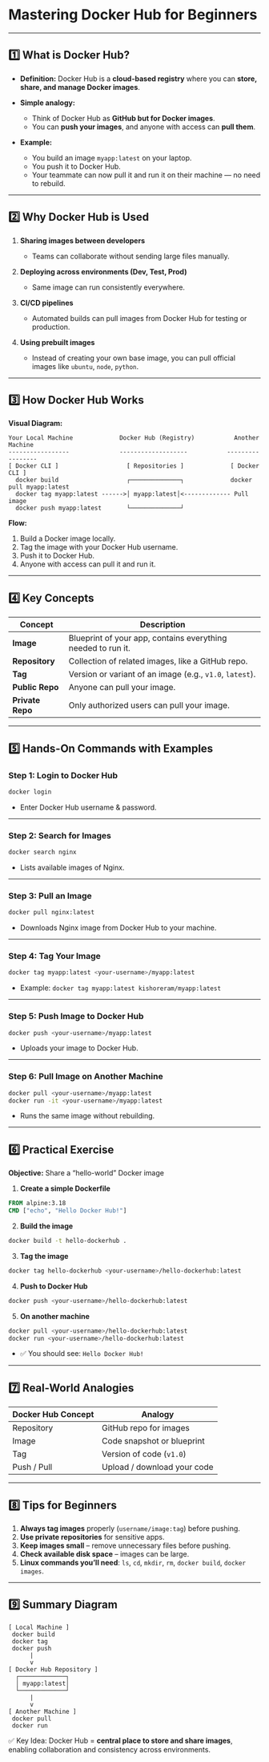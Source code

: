 # **Mastering Docker Hub for Beginners**

---

## **1️⃣ What is Docker Hub?**

* **Definition:**
  Docker Hub is a **cloud-based registry** where you can **store, share, and manage Docker images**.

* **Simple analogy:**

  * Think of Docker Hub as **GitHub but for Docker images**.
  * You can **push your images**, and anyone with access can **pull them**.

* **Example:**

  * You build an image `myapp:latest` on your laptop.
  * You push it to Docker Hub.
  * Your teammate can now pull it and run it on their machine — no need to rebuild.

---

## **2️⃣ Why Docker Hub is Used**

1. **Sharing images between developers**

   * Teams can collaborate without sending large files manually.

2. **Deploying across environments (Dev, Test, Prod)**

   * Same image can run consistently everywhere.

3. **CI/CD pipelines**

   * Automated builds can pull images from Docker Hub for testing or production.

4. **Using prebuilt images**

   * Instead of creating your own base image, you can pull official images like `ubuntu`, `node`, `python`.

---

## **3️⃣ How Docker Hub Works**

**Visual Diagram:**

```
Your Local Machine             Docker Hub (Registry)           Another Machine
-----------------              -------------------           -----------------
[ Docker CLI ]                   [ Repositories ]             [ Docker CLI ]
  docker build                   ┌──────────────┐             docker pull myapp:latest
  docker tag myapp:latest ------>│ myapp:latest│<------------- Pull image
  docker push myapp:latest       └──────────────┘
```

**Flow:**

1. Build a Docker image locally.
2. Tag the image with your Docker Hub username.
3. Push it to Docker Hub.
4. Anyone with access can pull it and run it.

---

## **4️⃣ Key Concepts**

| Concept          | Description                                                  |
| ---------------- | ------------------------------------------------------------ |
| **Image**        | Blueprint of your app, contains everything needed to run it. |
| **Repository**   | Collection of related images, like a GitHub repo.            |
| **Tag**          | Version or variant of an image (e.g., `v1.0`, `latest`).     |
| **Public Repo**  | Anyone can pull your image.                                  |
| **Private Repo** | Only authorized users can pull your image.                   |

---

## **5️⃣ Hands-On Commands with Examples**

### **Step 1: Login to Docker Hub**

```bash
docker login
```

* Enter Docker Hub username & password.

---

### **Step 2: Search for Images**

```bash
docker search nginx
```

* Lists available images of Nginx.

---

### **Step 3: Pull an Image**

```bash
docker pull nginx:latest
```

* Downloads Nginx image from Docker Hub to your machine.

---

### **Step 4: Tag Your Image**

```bash
docker tag myapp:latest <your-username>/myapp:latest
```

* Example: `docker tag myapp:latest kishoreram/myapp:latest`

---

### **Step 5: Push Image to Docker Hub**

```bash
docker push <your-username>/myapp:latest
```

* Uploads your image to Docker Hub.

---

### **Step 6: Pull Image on Another Machine**

```bash
docker pull <your-username>/myapp:latest
docker run -it <your-username>/myapp:latest
```

* Runs the same image without rebuilding.

---

## **6️⃣ Practical Exercise**

**Objective:** Share a “hello-world” Docker image

1. **Create a simple Dockerfile**

```dockerfile
FROM alpine:3.18
CMD ["echo", "Hello Docker Hub!"]
```

2. **Build the image**

```bash
docker build -t hello-dockerhub .
```

3. **Tag the image**

```bash
docker tag hello-dockerhub <your-username>/hello-dockerhub:latest
```

4. **Push to Docker Hub**

```bash
docker push <your-username>/hello-dockerhub:latest
```

5. **On another machine**

```bash
docker pull <your-username>/hello-dockerhub:latest
docker run <your-username>/hello-dockerhub:latest
```

* ✅ You should see: `Hello Docker Hub!`

---

## **7️⃣ Real-World Analogies**

| Docker Hub Concept | Analogy                     |
| ------------------ | --------------------------- |
| Repository         | GitHub repo for images      |
| Image              | Code snapshot or blueprint  |
| Tag                | Version of code (`v1.0`)    |
| Push / Pull        | Upload / download your code |

---

## **8️⃣ Tips for Beginners**

1. **Always tag images** properly (`username/image:tag`) before pushing.
2. **Use private repositories** for sensitive apps.
3. **Keep images small** – remove unnecessary files before pushing.
4. **Check available disk space** – images can be large.
5. **Linux commands you’ll need**: `ls`, `cd`, `mkdir`, `rm`, `docker build`, `docker images`.

---

## **9️⃣ Summary Diagram**

```
[ Local Machine ]
 docker build
 docker tag
 docker push
      |
      v
[ Docker Hub Repository ]
  ┌─────────────┐
  │ myapp:latest│
  └─────────────┘
      |
      v
[ Another Machine ]
 docker pull
 docker run
```

✅ Key Idea: Docker Hub = **central place to store and share images**, enabling collaboration and consistency across environments.
